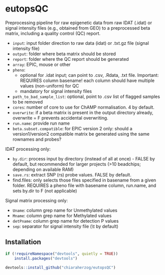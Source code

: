 # eutopsQC

Preprocessing pipeline for raw epigenetic data from raw IDAT (.idat) or signal intensity files (e.g., obtained from GEO) to a preprocessed beta matrix, including a quality control (QC) report.

* `input`: input folder direction to raw data (idat) or .txt.gz file (signal intensity file)
* `output`: folder where beta matrix should be stored
* `report`: folder where the QC report should be generated
* `array`: EPIC, mouse or other
* `pheno`:
  - optional for .idat input; can point to .csv, .Rdata, .txt file. Important: REQUIRES column basename! each column should have multiple values (non-uniform) for QC
  - mandatory for signal intensity files
* `path_to_bad_sample_list`: optional, point to .csv list of flagged samples to be removed
* `cores`: number of core to use for ChAMP normalisation. 4 by default.
* `overwrite`: if a beta matrix is present in the output directory already, overwrite = F prevents accidental overwriting.
* `run.name`: provide run name
* `beta.subset.compatible`: for EPIC version 2 only: should a version1/version2 compatible matrix be generated using the same rownames and probes?

IDAT processing only:

* `by.dir`: process input by directory (instead of all at once) - FALSE by default, but recommended for larger projects (>10 beadchips; depending on available RAM)
* `save.rs`: extract SNP (rs) probe values. FALSE by default.
* find.files: only selects those files specified in basename from a given folder. REQUIRES a pheno file with basename column, run.name, and sets by.dir to F (not applicable)

Signal matrix processing only:

* `Uname`: column grep name for Unmethylated values
* `Mname`: column grep name for Methylated values
* `detPname`: column grep name for detection P values
* `sep`: separator for signal intensity file (\t by default)

## Installation

```r
if (!requireNamespace("devtools", quietly = TRUE))
    install.packages("devtools")

devtools::install_github("chiaraherzog/eutopsQC")
```
